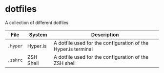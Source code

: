 # dotfiles
A collection of different dotfiles

| File          | System        | Description  |
| ------------- |-------------- | ------------ |
| `.hyper`    | Hyper.is| A dotfile used for the configuration of the Hyper.is terminal |
| `.zshrc`    | ZSH Shell| A dotfile used for the configuration of the ZSH shell |


